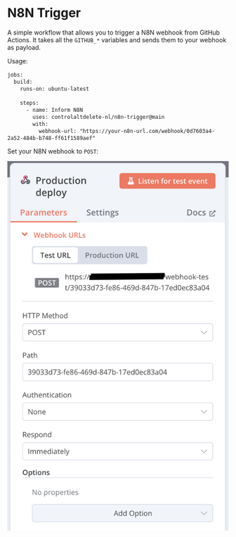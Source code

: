 # N8N Trigger

A simple workflow that allows you to trigger a N8N webhook from GitHub Actions. It takes all the `GITHUB_*` variables and sends them to your webhook as payload.

Usage:
```
jobs:
  build:
    runs-on: ubuntu-latest

    steps:
      - name: Inform N8N
        uses: controlaltdelete-nl/n8n-trigger@main
        with:
          webhook-url: "https://your-n8n-url.com/webhook/0d7603a4-2a52-484b-b748-ff61f1589aef"
```

Set your N8N webhook to `POST`:

![N8N Settings](images/n8n-settings.png)

